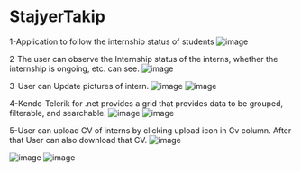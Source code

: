 # StajyerTakip
1-Application to follow the internship status of students
![image](https://user-images.githubusercontent.com/73609846/188470380-68e9764f-4d9a-4520-9350-ae6385c239b6.png)


2-The user can observe the Internship status of the interns, whether the internship is ongoing, etc. can see.
![image](https://user-images.githubusercontent.com/73609846/188471449-cfcc32e3-9f6a-4e17-8067-4a9c37dd39fa.png)

3-User can Update pictures of intern.
![image](https://user-images.githubusercontent.com/73609846/188470445-3612398b-94ca-42cf-a071-962788587524.png)
![image](https://user-images.githubusercontent.com/73609846/188470462-63856a4a-d75c-479e-81d1-153b10208e8c.png)

4-Kendo-Telerik for .net provides a grid that provides data to be grouped, filterable, and searchable.
![image](https://user-images.githubusercontent.com/73609846/188471004-b7c04466-c18d-47dc-a308-aa121261d4ae.png)
![image](https://user-images.githubusercontent.com/73609846/188471794-28536deb-e005-4dd8-8f54-e14d0b9a3588.png)

5-User can upload CV of interns by clicking upload icon in Cv column.
After that User can also download that CV.
![image](https://user-images.githubusercontent.com/73609846/188471244-c34a333f-45f8-4413-819e-e19b52a4c204.png)

![image](https://user-images.githubusercontent.com/73609846/188471408-91308713-d9e7-4dc7-9e93-2a68ff05bc7d.png)
![image](https://user-images.githubusercontent.com/73609846/188471617-5d351d56-a26e-494e-8f9d-a1e2ddc56d0e.png)
